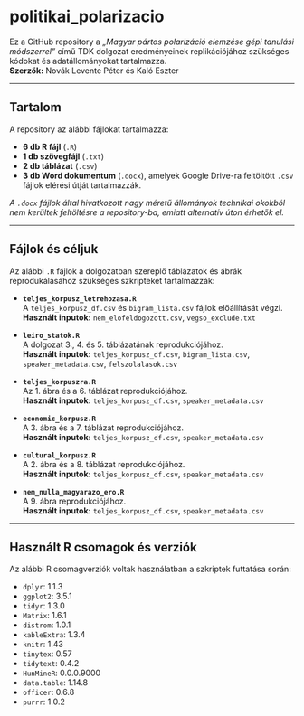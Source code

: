 # politikai_polarizacio

Ez a GitHub repository a *„Magyar pártos polarizáció elemzése gépi tanulási módszerrel”* című TDK dolgozat eredményeinek replikációjához szükséges kódokat és adatállományokat tartalmazza.  
**Szerzők:** Novák Levente Péter és Kaló Eszter

---

## Tartalom

A repository az alábbi fájlokat tartalmazza:

- **6 db R fájl** (`.R`)
- **1 db szövegfájl** (`.txt`)
- **2 db táblázat** (`.csv`)
- **3 db Word dokumentum** (`.docx`), amelyek Google Drive-ra feltöltött `.csv` fájlok elérési útját tartalmazzák.

*A `.docx` fájlok által hivatkozott nagy méretű állományok technikai okokból nem kerültek feltöltésre a repository-ba, emiatt alternatív úton érhetők el.*

---

## Fájlok és céljuk

Az alábbi `.R` fájlok a dolgozatban szereplő táblázatok és ábrák reprodukálásához szükséges szkripteket tartalmazzák:

- **`teljes_korpusz_letrehozasa.R`**  
  A `teljes_korpusz_df.csv` és `bigram_lista.csv` fájlok előállítását végzi.  
  **Használt inputok:** `nem_elofeldogozott.csv`, `vegso_exclude.txt`

- **`leiro_statok.R`**  
  A dolgozat 3., 4. és 5. táblázatának reprodukciójához.  
  **Használt inputok:** `teljes_korpusz_df.csv`, `bigram_lista.csv`, `speaker_metadata.csv`, `felszolalasok.csv`

- **`teljes_korpuszra.R`**  
  Az 1. ábra és a 6. táblázat reprodukciójához.  
  **Használt inputok:** `teljes_korpusz_df.csv`, `speaker_metadata.csv`

- **`economic_korpusz.R`**  
  A 3. ábra és a 7. táblázat reprodukciójához.  
  **Használt inputok:** `teljes_korpusz_df.csv`, `speaker_metadata.csv`

- **`cultural_korpusz.R`**  
  A 2. ábra és a 8. táblázat reprodukciójához.  
  **Használt inputok:** `teljes_korpusz_df.csv`, `speaker_metadata.csv`

- **`nem_nulla_magyarazo_ero.R`**  
  A 9. ábra reprodukciójához.  
  **Használt inputok:** `teljes_korpusz_df.csv`, `speaker_metadata.csv`

---

## Használt R csomagok és verziók

Az alábbi R csomagverziók voltak használatban a szkriptek futtatása során:

- `dplyr`: 1.1.3  
- `ggplot2`: 3.5.1  
- `tidyr`: 1.3.0  
- `Matrix`: 1.6.1  
- `distrom`: 1.0.1  
- `kableExtra`: 1.3.4  
- `knitr`: 1.43  
- `tinytex`: 0.57  
- `tidytext`: 0.4.2  
- `HunMineR`: 0.0.0.9000  
- `data.table`: 1.14.8  
- `officer`: 0.6.8  
- `purrr`: 1.0.2
